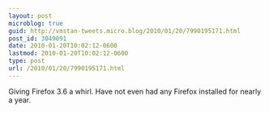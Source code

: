 ```yaml
---
layout: post
microblog: true
guid: http://vmstan-tweets.micro.blog/2010/01/20/7990195171.html
post_id: 3049091
date: 2010-01-20T10:02:12-0600
lastmod: 2010-01-20T10:02:12-0600
type: post
url: /2010/01/20/7990195171.html
---
```

Giving Firefox 3.6 a whirl. Have not even had any Firefox installed for nearly a year.
